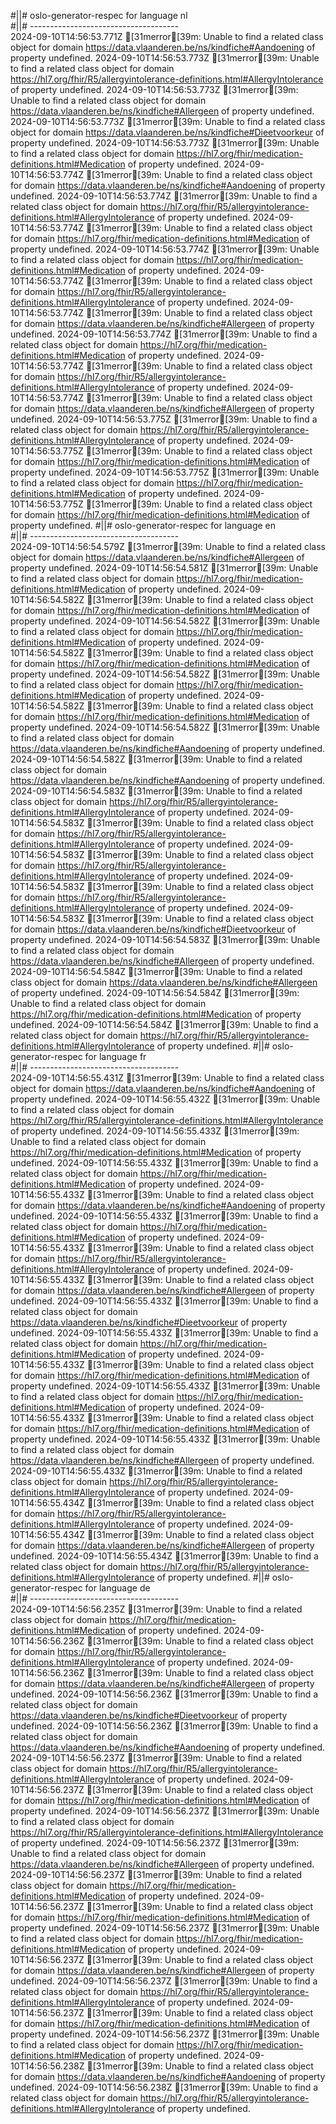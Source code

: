 #||# oslo-generator-respec for language nl  
#||# -------------------------------------  
2024-09-10T14:56:53.771Z [31merror[39m: Unable to find a related class object for domain https://data.vlaanderen.be/ns/kindfiche#Aandoening of property undefined.
2024-09-10T14:56:53.773Z [31merror[39m: Unable to find a related class object for domain https://hl7.org/fhir/R5/allergyintolerance-definitions.html#AllergyIntolerance of property undefined.
2024-09-10T14:56:53.773Z [31merror[39m: Unable to find a related class object for domain https://data.vlaanderen.be/ns/kindfiche#Allergeen of property undefined.
2024-09-10T14:56:53.773Z [31merror[39m: Unable to find a related class object for domain https://data.vlaanderen.be/ns/kindfiche#Dieetvoorkeur of property undefined.
2024-09-10T14:56:53.773Z [31merror[39m: Unable to find a related class object for domain https://hl7.org/fhir/medication-definitions.html#Medication of property undefined.
2024-09-10T14:56:53.774Z [31merror[39m: Unable to find a related class object for domain https://data.vlaanderen.be/ns/kindfiche#Aandoening of property undefined.
2024-09-10T14:56:53.774Z [31merror[39m: Unable to find a related class object for domain https://hl7.org/fhir/R5/allergyintolerance-definitions.html#AllergyIntolerance of property undefined.
2024-09-10T14:56:53.774Z [31merror[39m: Unable to find a related class object for domain https://hl7.org/fhir/medication-definitions.html#Medication of property undefined.
2024-09-10T14:56:53.774Z [31merror[39m: Unable to find a related class object for domain https://hl7.org/fhir/medication-definitions.html#Medication of property undefined.
2024-09-10T14:56:53.774Z [31merror[39m: Unable to find a related class object for domain https://hl7.org/fhir/R5/allergyintolerance-definitions.html#AllergyIntolerance of property undefined.
2024-09-10T14:56:53.774Z [31merror[39m: Unable to find a related class object for domain https://data.vlaanderen.be/ns/kindfiche#Allergeen of property undefined.
2024-09-10T14:56:53.774Z [31merror[39m: Unable to find a related class object for domain https://hl7.org/fhir/medication-definitions.html#Medication of property undefined.
2024-09-10T14:56:53.774Z [31merror[39m: Unable to find a related class object for domain https://hl7.org/fhir/R5/allergyintolerance-definitions.html#AllergyIntolerance of property undefined.
2024-09-10T14:56:53.774Z [31merror[39m: Unable to find a related class object for domain https://data.vlaanderen.be/ns/kindfiche#Allergeen of property undefined.
2024-09-10T14:56:53.775Z [31merror[39m: Unable to find a related class object for domain https://hl7.org/fhir/R5/allergyintolerance-definitions.html#AllergyIntolerance of property undefined.
2024-09-10T14:56:53.775Z [31merror[39m: Unable to find a related class object for domain https://hl7.org/fhir/medication-definitions.html#Medication of property undefined.
2024-09-10T14:56:53.775Z [31merror[39m: Unable to find a related class object for domain https://hl7.org/fhir/medication-definitions.html#Medication of property undefined.
2024-09-10T14:56:53.775Z [31merror[39m: Unable to find a related class object for domain https://hl7.org/fhir/medication-definitions.html#Medication of property undefined.
#||# oslo-generator-respec for language en  
#||# -------------------------------------  
2024-09-10T14:56:54.579Z [31merror[39m: Unable to find a related class object for domain https://data.vlaanderen.be/ns/kindfiche#Allergeen of property undefined.
2024-09-10T14:56:54.581Z [31merror[39m: Unable to find a related class object for domain https://hl7.org/fhir/medication-definitions.html#Medication of property undefined.
2024-09-10T14:56:54.582Z [31merror[39m: Unable to find a related class object for domain https://hl7.org/fhir/medication-definitions.html#Medication of property undefined.
2024-09-10T14:56:54.582Z [31merror[39m: Unable to find a related class object for domain https://hl7.org/fhir/medication-definitions.html#Medication of property undefined.
2024-09-10T14:56:54.582Z [31merror[39m: Unable to find a related class object for domain https://hl7.org/fhir/medication-definitions.html#Medication of property undefined.
2024-09-10T14:56:54.582Z [31merror[39m: Unable to find a related class object for domain https://hl7.org/fhir/medication-definitions.html#Medication of property undefined.
2024-09-10T14:56:54.582Z [31merror[39m: Unable to find a related class object for domain https://hl7.org/fhir/medication-definitions.html#Medication of property undefined.
2024-09-10T14:56:54.582Z [31merror[39m: Unable to find a related class object for domain https://data.vlaanderen.be/ns/kindfiche#Aandoening of property undefined.
2024-09-10T14:56:54.582Z [31merror[39m: Unable to find a related class object for domain https://data.vlaanderen.be/ns/kindfiche#Aandoening of property undefined.
2024-09-10T14:56:54.583Z [31merror[39m: Unable to find a related class object for domain https://hl7.org/fhir/R5/allergyintolerance-definitions.html#AllergyIntolerance of property undefined.
2024-09-10T14:56:54.583Z [31merror[39m: Unable to find a related class object for domain https://hl7.org/fhir/R5/allergyintolerance-definitions.html#AllergyIntolerance of property undefined.
2024-09-10T14:56:54.583Z [31merror[39m: Unable to find a related class object for domain https://hl7.org/fhir/R5/allergyintolerance-definitions.html#AllergyIntolerance of property undefined.
2024-09-10T14:56:54.583Z [31merror[39m: Unable to find a related class object for domain https://hl7.org/fhir/R5/allergyintolerance-definitions.html#AllergyIntolerance of property undefined.
2024-09-10T14:56:54.583Z [31merror[39m: Unable to find a related class object for domain https://data.vlaanderen.be/ns/kindfiche#Dieetvoorkeur of property undefined.
2024-09-10T14:56:54.583Z [31merror[39m: Unable to find a related class object for domain https://data.vlaanderen.be/ns/kindfiche#Allergeen of property undefined.
2024-09-10T14:56:54.584Z [31merror[39m: Unable to find a related class object for domain https://data.vlaanderen.be/ns/kindfiche#Allergeen of property undefined.
2024-09-10T14:56:54.584Z [31merror[39m: Unable to find a related class object for domain https://hl7.org/fhir/medication-definitions.html#Medication of property undefined.
2024-09-10T14:56:54.584Z [31merror[39m: Unable to find a related class object for domain https://hl7.org/fhir/R5/allergyintolerance-definitions.html#AllergyIntolerance of property undefined.
#||# oslo-generator-respec for language fr  
#||# -------------------------------------  
2024-09-10T14:56:55.431Z [31merror[39m: Unable to find a related class object for domain https://data.vlaanderen.be/ns/kindfiche#Aandoening of property undefined.
2024-09-10T14:56:55.432Z [31merror[39m: Unable to find a related class object for domain https://hl7.org/fhir/R5/allergyintolerance-definitions.html#AllergyIntolerance of property undefined.
2024-09-10T14:56:55.433Z [31merror[39m: Unable to find a related class object for domain https://hl7.org/fhir/medication-definitions.html#Medication of property undefined.
2024-09-10T14:56:55.433Z [31merror[39m: Unable to find a related class object for domain https://hl7.org/fhir/medication-definitions.html#Medication of property undefined.
2024-09-10T14:56:55.433Z [31merror[39m: Unable to find a related class object for domain https://data.vlaanderen.be/ns/kindfiche#Aandoening of property undefined.
2024-09-10T14:56:55.433Z [31merror[39m: Unable to find a related class object for domain https://hl7.org/fhir/medication-definitions.html#Medication of property undefined.
2024-09-10T14:56:55.433Z [31merror[39m: Unable to find a related class object for domain https://hl7.org/fhir/R5/allergyintolerance-definitions.html#AllergyIntolerance of property undefined.
2024-09-10T14:56:55.433Z [31merror[39m: Unable to find a related class object for domain https://data.vlaanderen.be/ns/kindfiche#Allergeen of property undefined.
2024-09-10T14:56:55.433Z [31merror[39m: Unable to find a related class object for domain https://data.vlaanderen.be/ns/kindfiche#Dieetvoorkeur of property undefined.
2024-09-10T14:56:55.433Z [31merror[39m: Unable to find a related class object for domain https://hl7.org/fhir/medication-definitions.html#Medication of property undefined.
2024-09-10T14:56:55.433Z [31merror[39m: Unable to find a related class object for domain https://hl7.org/fhir/medication-definitions.html#Medication of property undefined.
2024-09-10T14:56:55.433Z [31merror[39m: Unable to find a related class object for domain https://hl7.org/fhir/medication-definitions.html#Medication of property undefined.
2024-09-10T14:56:55.433Z [31merror[39m: Unable to find a related class object for domain https://hl7.org/fhir/medication-definitions.html#Medication of property undefined.
2024-09-10T14:56:55.433Z [31merror[39m: Unable to find a related class object for domain https://data.vlaanderen.be/ns/kindfiche#Allergeen of property undefined.
2024-09-10T14:56:55.433Z [31merror[39m: Unable to find a related class object for domain https://hl7.org/fhir/R5/allergyintolerance-definitions.html#AllergyIntolerance of property undefined.
2024-09-10T14:56:55.434Z [31merror[39m: Unable to find a related class object for domain https://hl7.org/fhir/R5/allergyintolerance-definitions.html#AllergyIntolerance of property undefined.
2024-09-10T14:56:55.434Z [31merror[39m: Unable to find a related class object for domain https://data.vlaanderen.be/ns/kindfiche#Allergeen of property undefined.
2024-09-10T14:56:55.434Z [31merror[39m: Unable to find a related class object for domain https://hl7.org/fhir/R5/allergyintolerance-definitions.html#AllergyIntolerance of property undefined.
#||# oslo-generator-respec for language de  
#||# -------------------------------------  
2024-09-10T14:56:56.235Z [31merror[39m: Unable to find a related class object for domain https://hl7.org/fhir/medication-definitions.html#Medication of property undefined.
2024-09-10T14:56:56.236Z [31merror[39m: Unable to find a related class object for domain https://hl7.org/fhir/R5/allergyintolerance-definitions.html#AllergyIntolerance of property undefined.
2024-09-10T14:56:56.236Z [31merror[39m: Unable to find a related class object for domain https://data.vlaanderen.be/ns/kindfiche#Allergeen of property undefined.
2024-09-10T14:56:56.236Z [31merror[39m: Unable to find a related class object for domain https://data.vlaanderen.be/ns/kindfiche#Dieetvoorkeur of property undefined.
2024-09-10T14:56:56.236Z [31merror[39m: Unable to find a related class object for domain https://data.vlaanderen.be/ns/kindfiche#Aandoening of property undefined.
2024-09-10T14:56:56.237Z [31merror[39m: Unable to find a related class object for domain https://hl7.org/fhir/R5/allergyintolerance-definitions.html#AllergyIntolerance of property undefined.
2024-09-10T14:56:56.237Z [31merror[39m: Unable to find a related class object for domain https://hl7.org/fhir/medication-definitions.html#Medication of property undefined.
2024-09-10T14:56:56.237Z [31merror[39m: Unable to find a related class object for domain https://hl7.org/fhir/R5/allergyintolerance-definitions.html#AllergyIntolerance of property undefined.
2024-09-10T14:56:56.237Z [31merror[39m: Unable to find a related class object for domain https://data.vlaanderen.be/ns/kindfiche#Allergeen of property undefined.
2024-09-10T14:56:56.237Z [31merror[39m: Unable to find a related class object for domain https://hl7.org/fhir/medication-definitions.html#Medication of property undefined.
2024-09-10T14:56:56.237Z [31merror[39m: Unable to find a related class object for domain https://hl7.org/fhir/medication-definitions.html#Medication of property undefined.
2024-09-10T14:56:56.237Z [31merror[39m: Unable to find a related class object for domain https://hl7.org/fhir/medication-definitions.html#Medication of property undefined.
2024-09-10T14:56:56.237Z [31merror[39m: Unable to find a related class object for domain https://data.vlaanderen.be/ns/kindfiche#Allergeen of property undefined.
2024-09-10T14:56:56.237Z [31merror[39m: Unable to find a related class object for domain https://hl7.org/fhir/R5/allergyintolerance-definitions.html#AllergyIntolerance of property undefined.
2024-09-10T14:56:56.237Z [31merror[39m: Unable to find a related class object for domain https://hl7.org/fhir/medication-definitions.html#Medication of property undefined.
2024-09-10T14:56:56.237Z [31merror[39m: Unable to find a related class object for domain https://hl7.org/fhir/medication-definitions.html#Medication of property undefined.
2024-09-10T14:56:56.238Z [31merror[39m: Unable to find a related class object for domain https://data.vlaanderen.be/ns/kindfiche#Aandoening of property undefined.
2024-09-10T14:56:56.238Z [31merror[39m: Unable to find a related class object for domain https://hl7.org/fhir/R5/allergyintolerance-definitions.html#AllergyIntolerance of property undefined.
